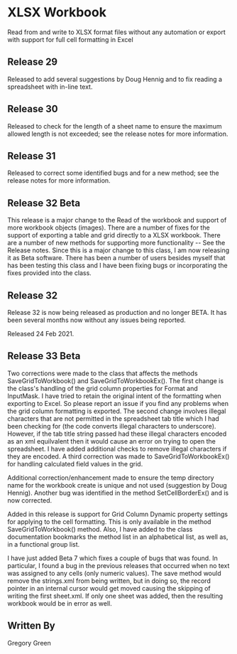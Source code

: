 # XLSX Workbook

Read from and write to XLSX format files without any automation or export with support for full cell formatting in Excel

## Release 29

Released to add several suggestions by Doug Hennig and to fix reading a spreadsheet with in-line text.
## Release 30

Released to check for the length of a sheet name to ensure the maximum allowed length is not exceeded; see the release notes for more information.

## Release 31

Released to correct some identified bugs and for a new method; see the release notes for more information.

## Release 32 Beta

This release is a major change to the Read of the workbook and support of more workbook objects (images).  There are a number of fixes for the support of exporting a table and grid directly to a XLSX workbook.  There are a number of new methods for supporting more functionality -- See the Release notes.  Since this is a major change to this class, I am now releasing it as Beta software.  There has been a number of users besides myself that has been testing this class and I have been fixing bugs or incorporating the fixes provided into the class.

## Release 32

Release 32 is now being released as production and no longer BETA.  It has been several months now without any issues being reported.

Released 24 Feb 2021.

## Release 33 Beta

Two corrections were made to the class that affects the methods SaveGridToWorkbook() and SaveGridToWorkbookEx().  The first change is the class's handling of the grid column properties for Format and InputMask.  I have tried to retain the original intent of the formatting when exporting to Excel.  So please report an issue if you find any problems when the grid column formatting is exported.  The second change involves illegal characters that are not permitted in the spreadsheet tab title which I had been checking for (the code converts illegal characters to underscore).  However, if the tab title string passed had these illegal characters encoded as an xml equilvalent then it would cause an error on trying to open the spreadsheet.  I have added additional checks to remove illegal characters if they are encoded.  A third correction was made to SaveGridToWorkbookEx() for handling calculated field values in the grid.

Additional correction/enhancement made to ensure the temp directory name for the workbook create is unique and not used (suggestion by Doug Hennig).  Another bug was identified in the method SetCellBorderEx() and is now corrected.

Added in this release is support for Grid Column Dynamic property settings for applying to the cell formatting.  This is only available in the method SaveGridToWorkbook() method.  Also, I have added to the class documentation bookmarks the method list in an alphabetical list, as well as, in a functional group list.

I have just added Beta 7 which fixes a couple of bugs that was found.  In particular, I found a bug in the previous releases that occurred when no text was assigned to any cells (only numeric values).  The save method would remove the strings.xml from being written, but in doing so, the record pointer in an internal cursor would get moved causing the skipping of writing the first sheet.xml.  If only one sheet was added, then the resulting workbook would be in error as well.

## Written By

Gregory Green
